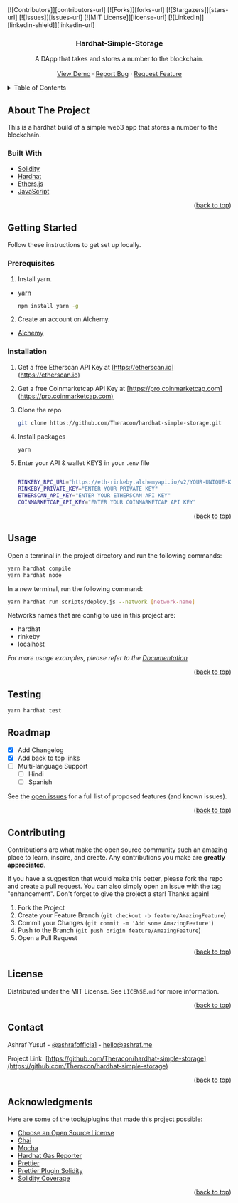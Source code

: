 <div id="top"></div>
[![Contributors]][contributors-url]
[![Forks]][forks-url]
[![Stargazers]][stars-url]
[![Issues]][issues-url]
[![MIT License]][license-url]
[![LinkedIn]][linkedin-shield]][linkedin-url]

<!-- PROJECT LOGO -->
<br />
<div align="center">
  <h3 align="center">Hardhat-Simple-Storage</h3>

  <p align="center">
    A DApp that takes and stores a number to the blockchain.
    <br />
    <br />
    <a href="https://github.com/Theracon/hardhat-simple-storage">View Demo</a>
    ·
    <a href="https://github.com/Theracon/hardhat-simple-storage/issues">Report Bug</a>
    ·
    <a href="https://github.com/Theracon/hardhat-simple-storage/issues">Request Feature</a>
  </p>
</div>

<!-- TABLE OF CONTENTS -->
<details>
  <summary>Table of Contents</summary>
  <ol>
    <li>
      <a href="#about-the-project">About The Project</a>
      <ul>
        <li><a href="#built-with">Built With</a></li>
      </ul>
    </li>
    <li>
      <a href="#getting-started">Getting Started</a>
      <ul>
        <li><a href="#prerequisites">Prerequisites</a></li>
        <li><a href="#installation">Installation</a></li>
      </ul>
    </li>
    <li><a href="#usage">Usage</a></li>
    <li><a href="#testing">Testing</a></li>
    <li><a href="#roadmap">Roadmap</a></li>
    <li><a href="#contributing">Contributing</a></li>
    <li><a href="#license">License</a></li>
    <li><a href="#contact">Contact</a></li>
    <li><a href="#acknowledgments">Acknowledgments</a></li>
  </ol>
</details>

<!-- ABOUT THE PROJECT -->

## About The Project

This is a hardhat build of a simple web3 app that stores a number to the blockchain.

### Built With

- [Solidity](https://docs.soliditylang.org)
- [Hardhat](https://hardhat.org)
- [Ethers.js](https://docs.ethers.io)
- [JavaScript](https://developer.mozilla.org/en-US/docs/Web/JavaScript)

<p align="right">(<a href="#top">back to top</a>)</p>

<!-- GETTING STARTED -->

## Getting Started

Follow these instructions to get set up locally.

### Prerequisites

1. Install yarn.

- [yarn](https://yarnpkg.com/)
  ```sh
  npm install yarn -g
  ```

2. Create an account on Alchemy.

- [Alchemy](https://dashboard.alchemyapi.io/)

### Installation

1. Get a free Etherscan API Key at [https://etherscan.io](https://etherscan.io)
2. Get a free Coinmarketcap API Key at [https://pro.coinmarketcap.com](https://pro.coinmarketcap.com)
3. Clone the repo
   ```sh
   git clone https://github.com/Theracon/hardhat-simple-storage.git
   ```
4. Install packages
   ```sh
   yarn
   ```
5. Enter your API & wallet KEYS in your `.env` file

   ```sh

   RINKEBY_RPC_URL="https://eth-rinkeby.alchemyapi.io/v2/YOUR-UNIQUE-KEY"
   RINKEBY_PRIVATE_KEY="ENTER YOUR PRIVATE KEY"
   ETHERSCAN_API_KEY="ENTER YOUR ETHERSCAN API KEY"
   COINMARKETCAP_API_KEY="ENTER YOUR COINMARKETCAP API KEY"
   ```

<p align="right">(<a href="#top">back to top</a>)</p>

<!-- USAGE EXAMPLES -->

## Usage

Open a terminal in the project directory and run the following commands:

```sh
yarn hardhat compile
yarn hardhat node
```

In a new terminal, run the following command:

```sh
yarn hardhat run scripts/deploy.js --network [network-name]
```

Networks names that are config to use in this project are:

- hardhat
- rinkeby
- localhost

_For more usage examples, please refer to the [Documentation](https://hardhat.org/getting-started)_

<p align="right">(<a href="#top">back to top</a>)</p>

<!-- ROADMAP -->

## Testing

```sh
yarn hardhat test
```

## Roadmap

- [x] Add Changelog
- [x] Add back to top links
- [ ] Multi-language Support
  - [ ] Hindi
  - [ ] Spanish

See the [open issues](https://github.com/Theracon/hardhat-simple-storage/issues) for a full list of proposed features (and known issues).

<p align="right">(<a href="#top">back to top</a>)</p>

<!-- CONTRIBUTING -->

## Contributing

Contributions are what make the open source community such an amazing place to learn, inspire, and create. Any contributions you make are **greatly appreciated**.

If you have a suggestion that would make this better, please fork the repo and create a pull request. You can also simply open an issue with the tag "enhancement".
Don't forget to give the project a star! Thanks again!

1. Fork the Project
2. Create your Feature Branch (`git checkout -b feature/AmazingFeature`)
3. Commit your Changes (`git commit -m 'Add some AmazingFeature'`)
4. Push to the Branch (`git push origin feature/AmazingFeature`)
5. Open a Pull Request

<p align="right">(<a href="#top">back to top</a>)</p>

<!-- LICENSE -->

## License

Distributed under the MIT License. See `LICENSE.md` for more information.

<p align="right">(<a href="#top">back to top</a>)</p>

<!-- CONTACT -->

## Contact

Ashraf Yusuf - [@ashrafofficia1](https://twitter.com/ashrafofficia1) - hello@ashraf.me

Project Link: [https://github.com/Theracon/hardhat-simple-storage](https://github.com/Theracon/hardhat-simple-storage)

<p align="right">(<a href="#top">back to top</a>)</p>

<!-- ACKNOWLEDGMENTS -->

## Acknowledgments

Here are some of the tools/plugins that made this project possible:

- [Choose an Open Source License](https://choosealicense.com)
- [Chai](https://chaijs.org/)
- [Mocha](https://mochajs.org/)
- [Hardhat Gas Reporter](https://www.npmjs.com/package/hardhat-gas-reporter)
- [Prettier](https://prettier.io/docs/en/editors.html)
- [Prettier Plugin Solidity](https://www.npmjs.com/package/prettier-plugin-solidity)
- [Solidity Coverage](https://www.npmjs.com/package/solidity-coverage)

<p align="right">(<a href="#top">back to top</a>)</p>

<!-- MARKDOWN LINKS & IMAGES -->
<!-- https://www.markdownguide.org/basic-syntax/#reference-style-links -->

[contributors-url]: https://github.com/Theracon/hardhat-simple-storage/graphs/contributors
[forks-url]: https://github.com/Theracon/hardhat-simple-storage/network/members
[stars-url]: https://github.com/Theracon/hardhat-simple-storage/stargazers
[issues-url]: https://github.com/Theracon/hardhat-simple-storage/issues
[license-url]: https://github.com/Theracon/hardhat-simple-storage/blob/main/LICENSE.md
[linkedin-shield]: https://img.shields.io/badge/-LinkedIn-black.svg?style=for-the-badge&logo=linkedin&colorB=555
[linkedin-url]: http://linkedin.com/in/ashraf-yusuf-928711211

